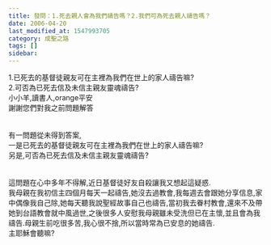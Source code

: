 ```yaml
---
title: 發問：1.死去親人會為我們禱告嗎？2.我們可為死去親人禱告嗎？
date: 2006-04-20
last_modified_at: 1547993705
category: 成聖之路
tags: []
sidebar: 
---
```


<p>1.已死去的基督徒親友可在主裡為我們在世上的家人禱告嘛?<br/>2.可否為已死去信及未信主親友靈魂禱告?<br/><!--more-->小小羊,讀書人,orange平安<br/>謝謝您們對我之前問題解答<br/><br/><br/>有一問題從未得到答案,<br/>一是已死去的基督徒親友可在主裡為我們在世上的家人禱告嘛?<br/>另是,可否為已死去信及未信主親友靈魂禱告?<br/><br/><br/>這問題在心中多年不得解,近日基督徒好友自殺讓我又想起這疑惑.<br/>我母親在我初信主四個月每天一起禱告,她沒去過教會,我每週去會跟她分享信息,家中偶像我自己除,她每天聽我說聖經故事自己也禱告,當初我去眷村教會,還來不及帶她到台語教會就中風過世,之後很多人安慰我母親雖未受洗但已在主懷,並且會為我禱告.母親生前吃很多苦,我心很不捨,所以當時常為已安息的她禱告.<br/>主耶穌會聽嘛?<br/><br/><br/></p>